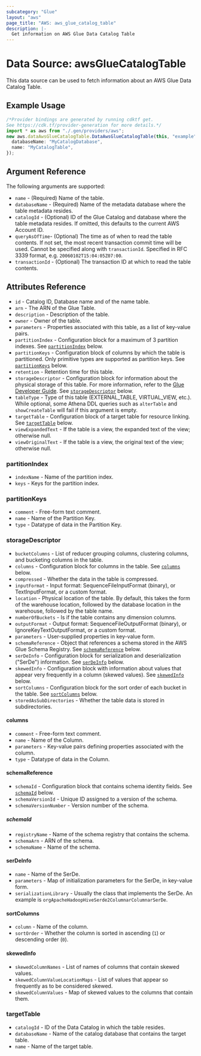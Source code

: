 ```yaml
---
subcategory: "Glue"
layout: "aws"
page_title: "AWS: aws_glue_catalog_table"
description: |-
  Get information on AWS Glue Data Catalog Table
---
```


# Data Source: awsGlueCatalogTable

This data source can be used to fetch information about an AWS Glue Data Catalog Table.

## Example Usage

```typescript
/*Provider bindings are generated by running cdktf get.
See https://cdk.tf/provider-generation for more details.*/
import * as aws from "./.gen/providers/aws";
new aws.dataAwsGlueCatalogTable.DataAwsGlueCatalogTable(this, "example", {
  databaseName: "MyCatalogDatabase",
  name: "MyCatalogTable",
});

```

## Argument Reference

The following arguments are supported:

* `name` - (Required) Name of the table.
* `databaseName` - (Required) Name of the metadata database where the table metadata resides.
* `catalogId` - (Optional) ID of the Glue Catalog and database where the table metadata resides. If omitted, this defaults to the current AWS Account ID.
* `queryAsOfTime`- (Optional) The time as of when to read the table contents. If not set, the most recent transaction commit time will be used. Cannot be specified along with `transactionId`. Specified in RFC 3339 format, e.g. `20060102T15:04:05Z07:00`.
* `transactionId` - (Optional) The transaction ID at which to read the table contents.

## Attributes Reference

* `id` - Catalog ID, Database name and of the name table.
* `arn` - The ARN of the Glue Table.
* `description` - Description of the table.
* `owner` - Owner of the table.
* `parameters` - Properties associated with this table, as a list of key-value pairs.
* `partitionIndex` - Configuration block for a maximum of 3 partition indexes. See [`partitionIndex`](#partition_index) below.
* `partitionKeys` - Configuration block of columns by which the table is partitioned. Only primitive types are supported as partition keys. See [`partitionKeys`](#partition_keys) below.
* `retention` - Retention time for this table.
* `storageDescriptor` - Configuration block for information about the physical storage of this table. For more information, refer to the [Glue Developer Guide](https://docs.aws.amazon.com/glue/latest/dg/aws-glue-api-catalog-tables.html#aws-glue-api-catalog-tables-StorageDescriptor). See [`storageDescriptor`](#storage_descriptor) below.
* `tableType` - Type of this table (EXTERNAL\_TABLE, VIRTUAL\_VIEW, etc.). While optional, some Athena DDL queries such as `alterTable` and `showCreateTable` will fail if this argument is empty.
* `targetTable` - Configuration block of a target table for resource linking. See [`targetTable`](#target_table) below.
* `viewExpandedText` - If the table is a view, the expanded text of the view; otherwise null.
* `viewOriginalText` - If the table is a view, the original text of the view; otherwise null.

### partitionIndex

* `indexName` - Name of the partition index.
* `keys` - Keys for the partition index.

### partitionKeys

* `comment` - Free-form text comment.
* `name` - Name of the Partition Key.
* `type` - Datatype of data in the Partition Key.

### storageDescriptor

* `bucketColumns` - List of reducer grouping columns, clustering columns, and bucketing columns in the table.
* `columns` - Configuration block for columns in the table. See [`columns`](#columns) below.
* `compressed` - Whether the data in the table is compressed.
* `inputFormat` - Input format: SequenceFileInputFormat (binary), or TextInputFormat, or a custom format.
* `location` - Physical location of the table. By default, this takes the form of the warehouse location, followed by the database location in the warehouse, followed by the table name.
* `numberOfBuckets` - Is if the table contains any dimension columns.
* `outputFormat` - Output format: SequenceFileOutputFormat (binary), or IgnoreKeyTextOutputFormat, or a custom format.
* `parameters` - User-supplied properties in key-value form.
* `schemaReference` - Object that references a schema stored in the AWS Glue Schema Registry. See [`schemaReference`](#schema_reference) below.
* `serDeInfo` - Configuration block for serialization and deserialization ("SerDe") information. See [`serDeInfo`](#ser_de_info) below.
* `skewedInfo` - Configuration block with information about values that appear very frequently in a column (skewed values). See [`skewedInfo`](#skewed_info) below.
* `sortColumns` - Configuration block for the sort order of each bucket in the table. See [`sortColumns`](#sort_columns) below.
* `storedAsSubDirectories` - Whether the table data is stored in subdirectories.

#### columns

* `comment` - Free-form text comment.
* `name` - Name of the Column.
* `parameters` - Key-value pairs defining properties associated with the column.
* `type` - Datatype of data in the Column.

#### schemaReference

* `schemaId` - Configuration block that contains schema identity fields. See [`schemaId`](#schema_id) below.
* `schemaVersionId` - Unique ID assigned to a version of the schema.
* `schemaVersionNumber` - Version number of the schema.

##### schemaId

* `registryName` - Name of the schema registry that contains the schema.
* `schemaArn` - ARN of the schema.
* `schemaName` - Name of the schema.

#### serDeInfo

* `name` - Name of the SerDe.
* `parameters` - Map of initialization parameters for the SerDe, in key-value form.
* `serializationLibrary` - Usually the class that implements the SerDe. An example is `orgApacheHadoopHiveSerde2ColumnarColumnarSerDe`.

#### sortColumns

* `column` - Name of the column.
* `sortOrder` - Whether the column is sorted in ascending (`1`) or descending order (`0`).

#### skewedInfo

* `skewedColumnNames` - List of names of columns that contain skewed values.
* `skewedColumnValueLocationMaps` - List of values that appear so frequently as to be considered skewed.
* `skewedColumnValues` - Map of skewed values to the columns that contain them.

### targetTable

* `catalogId` - ID of the Data Catalog in which the table resides.
* `databaseName` - Name of the catalog database that contains the target table.
* `name` - Name of the target table.
